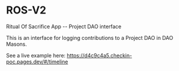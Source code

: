 # ROS-V2
Ritual Of Sacrifice App -- Project DAO interface 


This is an interface for logging contributions to a Project DAO in DAO Masons. 

See a live example here: https://d4c9c4a5.checkin-poc.pages.dev/#/timeline
